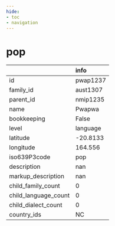 ```yaml
---
hide:
- toc
- navigation
---
```

# pop
|                      | info     |
|:---------------------|:---------|
| id                   | pwap1237 |
| family_id            | aust1307 |
| parent_id            | nmip1235 |
| name                 | Pwapwa   |
| bookkeeping          | False    |
| level                | language |
| latitude             | -20.8133 |
| longitude            | 164.556  |
| iso639P3code         | pop      |
| description          | nan      |
| markup_description   | nan      |
| child_family_count   | 0        |
| child_language_count | 0        |
| child_dialect_count  | 0        |
| country_ids          | NC       |